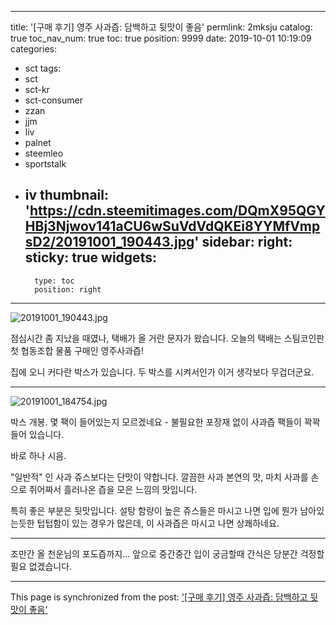 
---
title: '[구매 후기] 영주 사과즙: 담백하고 뒷맛이 좋음'
permlink: 2mksju
catalog: true
toc_nav_num: true
toc: true
position: 9999
date: 2019-10-01 10:19:09
categories:
- sct
tags:
- sct
- sct-kr
- sct-consumer
- zzan
- jjm
- liv
- palnet
- steemleo
- sportstalk
- iv
thumbnail: 'https://cdn.steemitimages.com/DQmX95QGYHBj3Njwov141aCU6wSuVdVdQKEi8YYMfVmpsD2/20191001_190443.jpg'
sidebar:
    right:
        sticky: true
widgets:
    -
        type: toc
        position: right
---


![20191001_190443.jpg](https://cdn.steemitimages.com/DQmX95QGYHBj3Njwov141aCU6wSuVdVdQKEi8YYMfVmpsD2/20191001_190443.jpg)

점심시간 좀 지났을 때였나, 택배가 올 거란 문자가 왔습니다. 오늘의 택배는 스팀코인판 첫 협동조합 물품 구매인 영주사과즙!

집에 오니 커다란 박스가 있습니다. 두 박스를 시켜서인가 이거 생각보다 무겁더군요.

---

![20191001_184754.jpg](https://cdn.steemitimages.com/DQmaNAC8hiwXt9NTZ7fQ3tTw5RdHaU2sy8agL8ExYQkpyqc/20191001_184754.jpg)

박스 개봉. 몇 팩이 들어있는지 모르겠네요 - 불필요한 포장재 없이 사과즙 팩들이 꽉꽉 들어 있습니다.

바로 하나 시음. 

"일반적" 인 사과 쥬스보다는 단맛이 약합니다. 깔끔한 사과 본연의 맛, 마치 사과를 손으로 쥐어짜서 흘러나온 즙을 모은 느낌의 맛입니다.

특히 좋은 부분은 뒷맛입니다. 설탕 함량이 높은 쥬스들은 마시고 나면 입에 뭔가 남아있는듯한 텁텁함이 있는 경우가 많은데, 이 사과즙은 마시고 나면 상쾌하네요.

---

조만간 올 천운님의 포도즙까지... 앞으로 중간중간 입이 궁금할때 간식은 당분간 걱정할 필요 없겠습니다.

- - -

This page is synchronized from the post: ['[구매 후기] 영주 사과즙: 담백하고 뒷맛이 좋음'](https://steemit.com/@glory7/2mksju)
